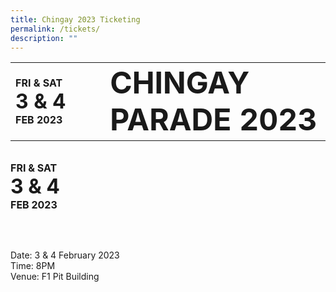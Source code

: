 ```yaml
---
title: Chingay 2023 Ticketing
permalink: /tickets/
description: ""
---
```

<table border="0">
    <tr>
        <td> 
          <div style="text-align: center;"> 
	<span style= "font-size: 1rem; font-weight: bold;">
		FRI & SAT
	</span><br>
	<span style= "font-size: 2rem; font-weight: bold;">
		3 & 4
	</span><br>
	<span style= "font-size: 1rem; font-weight: bold;">
		FEB 2023
	</span><br>
</div>
        </td>
        <td style="width:70%;"> 
          <span style= "font-size: 3rem; font-weight: bold;">
		CHINGAY PARADE 2023
	</span>
        </td>
</table>



<div><img src=""></div>
<br>
<div style="text-align: center;"> 
	<span style= "font-size: 1rem; font-weight: bold;">
		FRI & SAT
	</span><br>
	<span style= "font-size: 2rem; font-weight: bold;">
		3 & 4
	</span><br>
	<span style= "font-size: 1rem; font-weight: bold;">
		FEB 2023
	</span><br>
</div>

<br><br>
<div>
	Date: 3 & 4 February 2023<br>
	Time: 8PM<br>
	Venue: F1 Pit Building
</div>
